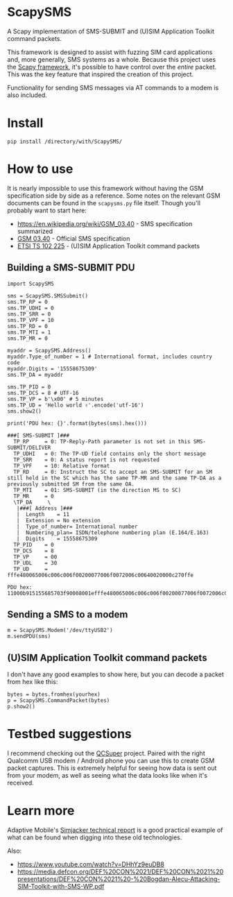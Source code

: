 # ScapySMS
A Scapy implementation of SMS-SUBMIT and (U)SIM Application Toolkit command packets.

This framework is designed to assist with fuzzing SIM card applications and, more generally, SMS systems as a whole. Because this project uses the [Scapy framework](https://scapy.readthedocs.io/en/latest/index.html), it's possible to have control over the *entire* packet. This was the key feature that inspired the creation of this project.

Functionality for sending SMS messages via AT commands to a modem is also included.

# Install
```python3
pip install /directory/with/ScapySMS/
```

# How to use
It is nearly impossible to use this framework without having the GSM specification side by side as a reference. Some notes on the relevant GSM documents can be found in the `scapysms.py` file itself. Though you'll probably want to start here:

* https://en.wikipedia.org/wiki/GSM_03.40 - SMS specification summarized
* [GSM 03.40](https://www.etsi.org/deliver/etsi_gts/03/0340/05.03.00_60/gsmts_0340v050300p.pdf) - Official SMS specification
* [ETSI TS 102 225](https://www.etsi.org/deliver/etsi_ts/102200_102299/102225/09.00.00_60/ts_102225v090000p.pdf) - (U)SIM Application Toolkit command packets

## Building a SMS-SUBMIT PDU
```python3
import ScapySMS

sms = ScapySMS.SMSSubmit()
sms.TP_RP = 0
sms.TP_UDHI = 0
sms.TP_SRR = 0
sms.TP_VPF = 10
sms.TP_RD = 0
sms.TP_MTI = 1
sms.TP_MR = 0

myaddr = ScapySMS.Address()
myaddr.Type_of_number = 1 # International format, includes country code
myaddr.Digits = '15558675309'
sms.TP_DA = myaddr

sms.TP_PID = 0
sms.TP_DCS = 8 # UTF-16
sms.TP_VP = b'\x00' # 5 minutes
sms.TP_UD = 'Hello world ✌️'.encode('utf-16')
sms.show2()

print('PDU hex: {}'.format(bytes(sms).hex()))
```

```
###[ SMS-SUBMIT ]### 
  TP_RP     = 0: TP-Reply-Path parameter is not set in this SMS-SUBMIT/DELIVER
  TP_UDHI   = 0: The TP-UD field contains only the short message
  TP_SRR    = 0: A status report is not requested
  TP_VPF    = 10: Relative format
  TP_RD     = 0: Instruct the SC to accept an SMS-SUBMIT for an SM still held in the SC which has the same TP-MR and the same TP-DA as a previously submitted SM from the same OA.
  TP_MTI    = 01: SMS-SUBMIT (in the direction MS to SC)
  TP_MR     = 0
  \TP_DA     \
   |###[ Address ]###
   |  Length    = 11
   |  Extension = No extension
   |  Type_of_number= International number
   |  Numbering_plan= ISDN/telephone numbering plan (E.164/E.163)
   |  Digits    = 15558675309
  TP_PID    = 0
  TP_DCS    = 8
  TP_VP     = 00
  TP_UDL    = 30
  TP_UD     = fffe480065006c006c006f00200077006f0072006c00640020000c270ffe

PDU hex: 11000b915155685703f90008001efffe480065006c006c006f00200077006f0072006c00640020000c270ffe
```

## Sending a SMS to a modem
```python3
m = ScapySMS.Modem('/dev/ttyUSB2')
m.sendPDU(sms)
```

## (U)SIM Application Toolkit command packets
I don't have any good examples to show here, but you can decode a packet from hex like this:

```python3
bytes = bytes.fromhex(yourhex)
p = ScapySMS.CommandPacket(bytes)
p.show2()
```

# Testbed suggestions
I recommend checking out the [QCSuper](https://github.com/P1sec/QCSuper) project. Paired with the right Qualcomm USB modem / Android phone you can use this to create GSM packet captures. This is extremely helpful for seeing how data is sent out from your modem, as well as seeing what the data looks like when it's received.

# Learn more
Adaptive Mobile's [Simjacker technical report](https://simjacker.com/) is a good practical example of what can be found when digging into these old technologies.

Also:
* https://www.youtube.com/watch?v=DHhYz9euDB8
* https://media.defcon.org/DEF%20CON%2021/DEF%20CON%2021%20presentations/DEF%20CON%2021%20-%20Bogdan-Alecu-Attacking-SIM-Toolkit-with-SMS-WP.pdf
